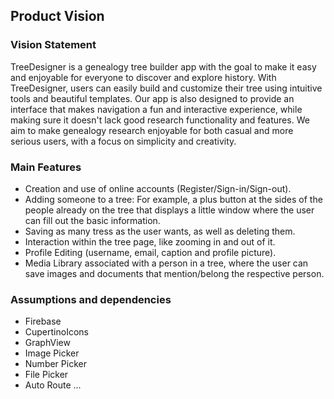 ## Product Vision

### Vision Statement

TreeDesigner is a genealogy tree builder app with the goal to make it easy and enjoyable for everyone to discover and explore history. With TreeDesigner, users can easily build and customize their tree using intuitive tools and beautiful templates. Our app is also designed to provide an interface that makes navigation a fun and interactive experience, while making sure it doesn't lack good research functionality and features. We aim to make genealogy research enjoyable for both casual and more serious users, with a focus on simplicity and creativity.


### Main Features

 - Creation and use of online accounts (Register/Sign-in/Sign-out).
 - Adding someone to a tree: For example, a plus button at the sides of the people already on the tree that displays a little window where the user can fill out the basic information.
 - Saving as many tress as the user wants, as well as deleting them.
 - Interaction within the tree page, like zooming in and out of it.
 - Profile Editing (username, email, caption and profile picture).
 - Media Library associated with a person in a tree, where the user can save images and documents that mention/belong the respective person.

### Assumptions and dependencies

 - Firebase
 - CupertinoIcons
 - GraphView
 - Image Picker
 - Number Picker
 - File Picker
 - Auto Route
...
